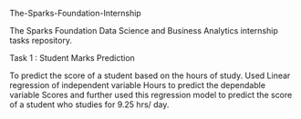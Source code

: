 The-Sparks-Foundation-Internship

The Sparks Foundation Data Science and Business Analytics internship tasks repository.

Task 1 : Student Marks Prediction

To predict the score of a student based on the hours of study. Used Linear regression of independent variable Hours to predict the dependable variable Scores and further used this regression model to predict the score of a student who studies for 9.25 hrs/ day.
